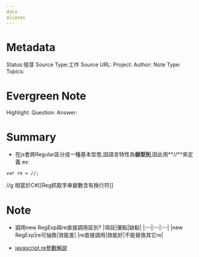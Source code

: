 ```yaml
---
data
aliases
---
```

# Metadata
Status:發芽
Source Type:工作
Source URL:
Project:
Author:
Note Type:
Topics:

# Evergreen Note
Highlight:
Question:
Answer:
# Summary
- 在js會將Regular區分成一種基本型態,因語言特性為**弱型別**,因此用**//**來定義
ex:
```
var re = //;
```
//g 相當於C#[[Reg抓取字串變數含有換行符]]
# Note

- 調用new RegExp與re直接調用區別?
|項目|優點|缺點|
|:--|:--|:--|
|new RegExp|re可抽換|效能差|
|re直接調用|效能好|不能替換其它re|

- [javascript re參數解說](https://tw511.com/a/01/43028.html)
